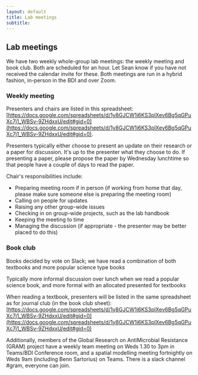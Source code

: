 ```yaml
---
layout: default
title: Lab meetings
subtitle: 
---
```


## Lab meetings
We have two weekly whole-group lab meetings: the weekly meeting and book club. Both are scheduled for an hour. Let Sean know if you have not received the calendar invite for these. Both meetings are run in a hybrid fashion, in-person in the BDI and over Zoom.

### Weekly meeting

Presenters and chairs are listed in this spreadsheet: [https://docs.google.com/spreadsheets/d/1y8GJCW1i6KS3plXev6Bg5qGPuXc7j1_WBSv-9ZHdxxU/edit#gid=0](https://docs.google.com/spreadsheets/d/1y8GJCW1i6KS3plXev6Bg5qGPuXc7j1_WBSv-9ZHdxxU/edit#gid=0).

Presenters typically either choose to present an update on their research or a paper for discussion. It's up to the presenter what they choose to do. If presenting a paper, please propose the paper by Wednesday lunchtime so that people have a couple of days to read the paper.

Chair's responsibilities include:

* Preparing meeting room if in person (if working from home that day, please make sure someone else is preparing the meeting room)
* Calling on people for updates
* Raising any other group-wide issues
* Checking in on group-wide projects, such as the lab handbook
* Keeping the meeting to time
* Managing the discussion (if appropriate - the presenter may be better placed to do this)

### Book club 

Books decided by vote on Slack; we have read a combination of both textbooks and more popular science type books

Typically more informal discussion over lunch when we read a popular science book, and more formal with an allocated presented for textbooks

When reading a textbook, presenters will be listed in the same spreadsheet as for journal club (in the book club sheet): [https://docs.google.com/spreadsheets/d/1y8GJCW1i6KS3plXev6Bg5qGPuXc7j1_WBSv-9ZHdxxU/edit#gid=0](https://docs.google.com/spreadsheets/d/1y8GJCW1i6KS3plXev6Bg5qGPuXc7j1_WBSv-9ZHdxxU/edit#gid=0) 

Additionally, members of the Global Research on AntiMicrobial Resistance (GRAM) project have a weekly team meeting on Weds 1.30 to 3pm in Teams/BDI Conference room, and a spatial modelling meeting fortnightly on Weds 9am (including Benn Sartorius) on Teams. There is a slack channel #gram, everyone can join.
